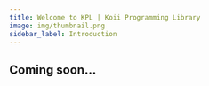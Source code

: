 ```yaml
---
title: Welcome to KPL | Koii Programming Library
image: img/thumbnail.png
sidebar_label: Introduction
---
```


## Coming soon...
